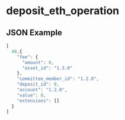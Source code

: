 # deposit_eth_operation

## JSON Example

```javascript
[
  48,{
    "fee": {
      "amount": 0,
      "asset_id": "1.3.0"
    },
    "committee_member_id": "1.2.0",
    "deposit_id": 0,
    "account": "1.2.0",
    "value": 0,
    "extensions": []
  }
]
```